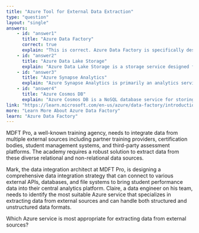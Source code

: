 ```yaml
---
title: "Azure Tool for External Data Extraction"
type: "question"
layout: "single"
answers:
    - id: "answer1"
      title: "Azure Data Factory"
      correct: true
      explain: "This is correct. Azure Data Factory is specifically designed for data integration and ETL/ELT processes, providing extensive connectors to extract data from various external sources including databases, APIs, files, and cloud services."
    - id: "answer2"
      title: "Azure Data Lake Storage"
      explain: "Azure Data Lake Storage is a storage service designed for storing large amounts of data, not for extracting data from external sources."
    - id: "answer3"
      title: "Azure Synapse Analytics"
      explain: "Azure Synapse Analytics is primarily an analytics service for data warehousing and big data analytics, not specifically designed for data extraction from external sources."
    - id: "answer4"
      title: "Azure Cosmos DB"
      explain: "Azure Cosmos DB is a NoSQL database service for storing and serving data, not for extracting data from external sources."
link: "https://learn.microsoft.com/en-us/azure/data-factory/introduction"
more: "Learn More About Azure Data Factory"
learn: "Azure Data Factory"
---
```


MDFT Pro, a well-known training agency, needs to integrate data from multiple external sources including partner training providers, certification bodies, student management systems, and third-party assessment platforms. The academy requires a robust solution to extract data from these diverse relational and non-relational data sources.

Mark, the data integration architect at MDFT Pro, is designing a comprehensive data integration strategy that can connect to various external APIs, databases, and file systems to bring student performance data into their central analytics platform. Claire, a data engineer on his team, needs to identify the most suitable Azure service that specializes in extracting data from external sources and can handle both structured and unstructured data formats.

Which Azure service is most appropriate for extracting data from external sources?
